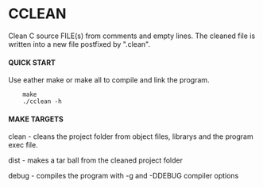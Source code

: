 # CCLEAN

Clean C source FILE(s) from comments and empty lines.
The cleaned file is written into a new file postfixed by ".clean".

#### QUICK START

Use eather make or make all to compile and link the program.

        make
        ./cclean -h

#### MAKE TARGETS

clean - cleans the project folder from object files, librarys and the program exec file.

dist  - makes a tar ball from the cleaned project folder

debug - compiles the program with -g and -DDEBUG compiler options
